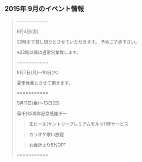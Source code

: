 ## 2015年 9月のイベント情報
> ===========
> 
> 
> 9月4日(金)
> 
> 22時まで貸し切りとさせていただきます。
> 予めご了承下さい。
>
> ※22時以降は通常営業致します。
> 
>
>
> ===========
>
>
> 9月7日(月)〜10日(木)
>
> 夏季休業とさせて頂きます。
>
>
> ===========
>
>
> 9月11日(金)〜13日(日)
> 
> 菊千代5周年記念感謝デー
> 
>> 生ビール(サントリープレミアムモルツ)1杯サービス
>
>> カラオケ歌い放題
>
>> お会計より5%OFF
>
>
>
> ===========
